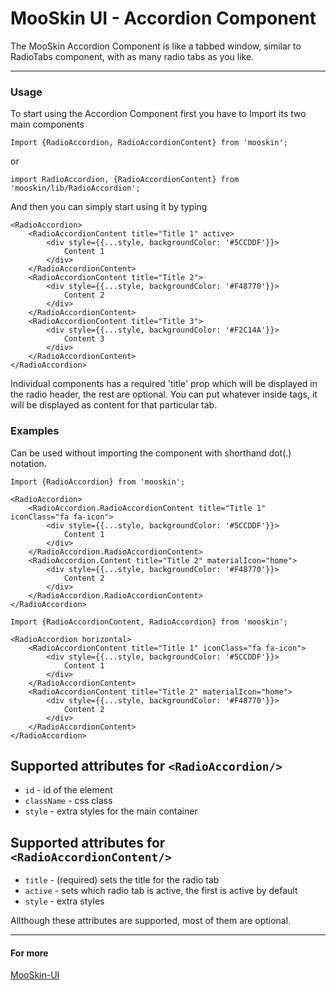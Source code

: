 # MooSkin UI - Accordion Component

The MooSkin Accordion Component is like a tabbed window, similar to RadioTabs component, with as many radio tabs as you like.

___

### Usage

To start using the Accordion Component first you have to Import its two main components

```
Import {RadioAccordion, RadioAccordionContent} from 'mooskin';
```

or

```
import RadioAccordion, {RadioAccordionContent} from 'mooskin/lib/RadioAccordion';
```

And then you can simply start using it by typing

```
<RadioAccordion>
    <RadioAccordionContent title="Title 1" active>
        <div style={{...style, backgroundColor: '#5CCDDF'}}>
            Content 1
        </div>
    </RadioAccordionContent>
    <RadioAccordionContent title="Title 2">
        <div style={{...style, backgroundColor: '#F48770'}}>
            Content 2
        </div>
    </RadioAccordionContent>
    <RadioAccordionContent title="Title 3">
        <div style={{...style, backgroundColor: '#F2C14A'}}>
            Content 3
        </div>
    </RadioAccordionContent>
</RadioAccordion>
```


Individual <RadioAccordionContent> components has a required 'title' prop which will be displayed in the radio header, the rest are optional. You can put whatever inside <Content> tags, it will be displayed as content for that particular tab.

### Examples

Can be used without importing the <RadioAccordionContent> component with shorthand dot(.) notation.

```
Import {RadioAccordion} from 'mooskin';

<RadioAccordion>
    <RadioAccordion.RadioAccordionContent title="Title 1" iconClass="fa fa-icon">
        <div style={{...style, backgroundColor: '#5CCDDF'}}>
            Content 1
        </div>
    </RadioAccordion.RadioAccordionContent>
    <RadioAccordion.Content title="Title 2" materialIcon="home">
        <div style={{...style, backgroundColor: '#F48770'}}>
            Content 2
        </div>
    </RadioAccordion.RadioAccordionContent>
</RadioAccordion>
```

```
Import {RadioAccordionContent, RadioAccordion} from 'mooskin';

<RadioAccordion horizontal>
    <RadioAccordionContent title="Title 1" iconClass="fa fa-icon">
        <div style={{...style, backgroundColor: '#5CCDDF'}}>
            Content 1
        </div>
    </RadioAccordionContent>
    <RadioAccordionContent title="Title 2" materialIcon="home">
        <div style={{...style, backgroundColor: '#F48770'}}>
            Content 2
        </div>
    </RadioAccordionContent>
</RadioAccordion>
```

## Supported attributes for ```<RadioAccordion/>```

* `id` - id of the element
* `className` - css class
* `style` - extra styles for the main container


## Supported attributes for ```<RadioAccordionContent/>```

* `title` - (required) sets the title for the radio tab
* `active` - sets which radio tab is active, the first is active by default
* `style` -  extra styles 

Allthough these attributes are supported, most of them are optional.

___

#### For more

[MooSkin-UI](https://github.com/moosend/mooskin-ui)